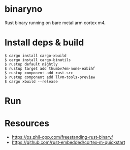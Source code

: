 # binaryno
Rust binary running on bare metal arm cortex m4.

# Install deps & build

```
$ cargo install cargo-xbuild
$ cargo install cargo-binutils
$ rustup default nightly
$ rustup target add thumbv7em-none-eabihf
$ rustup component add rust-src
$ rustup component add llvm-tools-preview
$ cargo xbuild --release

```

# Run

# Resources

- https://os.phil-opp.com/freestanding-rust-binary/
- https://github.com/rust-embedded/cortex-m-quickstart
